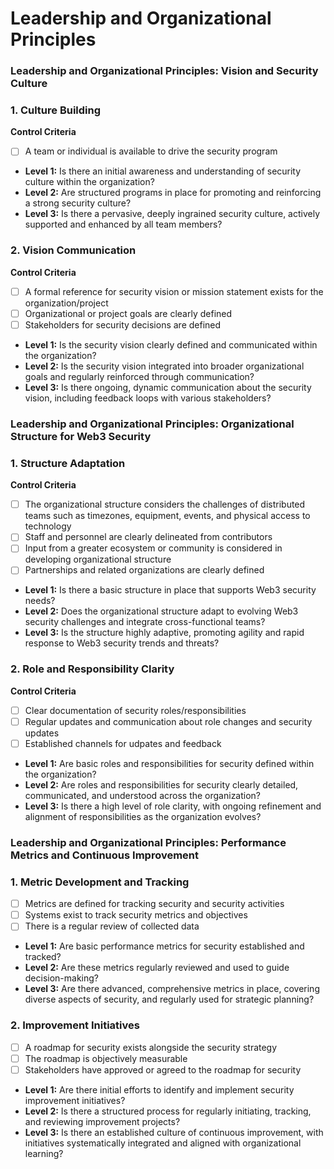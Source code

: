 # Leadership and Organizational Principles

### Leadership and Organizational Principles: Vision and Security Culture

### 1. Culture Building

**Control Criteria**

- [ ]  A team or individual is available to drive the security program
- **Level 1:** Is there an initial awareness and understanding of security culture within the organization?
- **Level 2:** Are structured programs in place for promoting and reinforcing a strong security culture?
- **Level 3:** Is there a pervasive, deeply ingrained security culture, actively supported and enhanced by all team members?

### 2. Vision Communication

**Control Criteria**

- [ ]  A formal reference for security vision or mission statement exists for the organization/project
- [ ]  Organizational or project goals are clearly defined
- [ ]  Stakeholders for security decisions are defined
- **Level 1:** Is the security vision clearly defined and communicated within the organization?
- **Level 2:** Is the security vision integrated into broader organizational goals and regularly reinforced through communication?
- **Level 3:** Is there ongoing, dynamic communication about the security vision, including feedback loops with various stakeholders?

### Leadership and Organizational Principles: Organizational Structure for Web3 Security

### 1. Structure Adaptation

**Control Criteria**

- [ ]  The organizational structure considers the challenges of distributed teams such as timezones, equipment, events, and physical access to technology
- [ ]  Staff and personnel are clearly delineated from contributors
- [ ]  Input from a greater ecosystem or community is considered in developing organizational structure
- [ ]  Partnerships and related organizations are clearly defined
- **Level 1:** Is there a basic structure in place that supports Web3 security needs?
- **Level 2:** Does the organizational structure adapt to evolving Web3 security challenges and integrate cross-functional teams?
- **Level 3:** Is the structure highly adaptive, promoting agility and rapid response to Web3 security trends and threats?

### 2. Role and Responsibility Clarity

**Control Criteria**

- [ ]  Clear documentation of security roles/responsibilities
- [ ]  Regular updates and communication about role changes and security updates
- [ ]  Established channels for udpates and feedback
- **Level 1:** Are basic roles and responsibilities for security defined within the organization?
- **Level 2:** Are roles and responsibilities for security clearly detailed, communicated, and understood across the organization?
- **Level 3:** Is there a high level of role clarity, with ongoing refinement and alignment of responsibilities as the organization evolves?

### Leadership and Organizational Principles: Performance Metrics and Continuous Improvement

### 1. Metric Development and Tracking

- [ ]  Metrics are defined for tracking security and security activities
- [ ]  Systems exist to track security metrics and objectives
- [ ]  There is a regular review of collected data
- **Level 1:** Are basic performance metrics for security established and tracked?
- **Level 2:** Are these metrics regularly reviewed and used to guide decision-making?
- **Level 3:** Are there advanced, comprehensive metrics in place, covering diverse aspects of security, and regularly used for strategic planning?

### 2. Improvement Initiatives

- [ ]  A roadmap for security exists alongside the security strategy
- [ ]  The roadmap is objectively measurable
- [ ]  Stakeholders have approved or agreed to the roadmap for security
- **Level 1:** Are there initial efforts to identify and implement security improvement initiatives?
- **Level 2:** Is there a structured process for regularly initiating, tracking, and reviewing improvement projects?
- **Level 3:** Is there an established culture of continuous improvement, with initiatives systematically integrated and aligned with organizational learning?